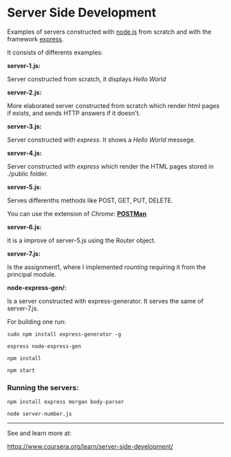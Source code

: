 # Server Side Development

Examples of servers constructed with [node.js](www.nodejs.org) from scratch and with
the framework [express](http://expressjs.com/).

It consists of differents examples:

**server-1.js:**

Server constructed from scratch, it displays _Hello World_

**server-2.js:**

More elaborated server constructed from scratch which render html pages if exists, and
sends HTTP answers if it doesn't.

**server-3.js:**

Server constructed with _express_. It shows a _Hello World_ messege.

**server-4.js:**

Server constructed with _express_ which render the HTML pages stored in ./public
folder.

**server-5.js:**

Serves differenths methods like POST, GET, PUT, DELETE.

You can use the extension of _Chrome_: [__POSTMan__](https://chrome.google.com/webstore/detail/postman/fhbjgbiflinjbdggehcddcbncdddomop)

**server-6.js:**

It is a improve of server-5.js using the Router object.

**server-7.js:**

Is the assignment1, where I implemented _rounting_ requiring it from the principal module.

**node-express-gen/:**

Is a server constructed with express-generator. It serves the same of server-7.js.

For building one run:

```
sudo npm install express-generator -g

express node-express-gen

npm install

npm start
```

### Running the servers:


```
npm install express morgan body-parser

node server-number.js
```

______________________________________________________

See and learn more at:

https://www.coursera.org/learn/server-side-development/
